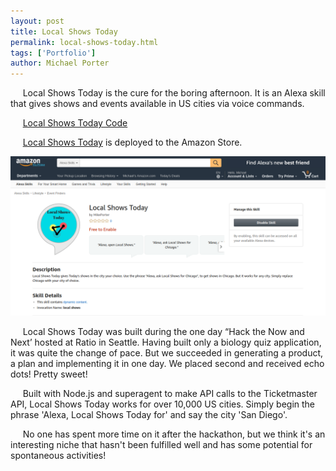 ```yaml
---
layout: post
title: Local Shows Today
permalink: local-shows-today.html
tags: ['Portfolio']
author: Michael Porter
---
```


&nbsp;&nbsp;&nbsp;&nbsp;&nbsp;Local Shows Today is the cure for the boring afternoon. It is an Alexa skill that gives shows and events available in US cities via voice commands.

&nbsp;&nbsp;&nbsp;&nbsp;&nbsp;[Local Shows Today Code](https://github.com/portermichael/LocalShowsToday)

&nbsp;&nbsp;&nbsp;&nbsp;&nbsp;[Local Shows Today](https://www.amazon.com/MikePorter-Local-Shows-Today/dp/B0746F5QHF/) is deployed to the Amazon Store.

![Local Shows Today](/../../images/portfolio/localShowsToday.png)

<!-- more -->

&nbsp;&nbsp;&nbsp;&nbsp;&nbsp;Local Shows Today was built during the one day “Hack the Now and Next’ hosted at Ratio in Seattle. Having built only a biology quiz application, it was quite the change of pace. But we succeeded in generating a product, a plan and implementing it in one day. We placed second and received echo dots! Pretty sweet!

&nbsp;&nbsp;&nbsp;&nbsp;&nbsp;Built with Node.js and superagent to make API calls to the Ticketmaster API, Local Shows Today works for over 10,000 US cities. Simply begin the phrase 'Alexa, Local Shows Today for' and say the city 'San Diego'.

&nbsp;&nbsp;&nbsp;&nbsp;&nbsp;No one has spent more time on it after the hackathon, but we think it's an interesting niche that hasn't been fulfilled well and has some potential for spontaneous activities!
